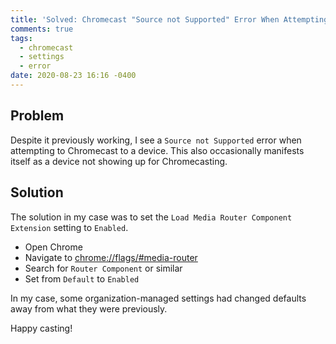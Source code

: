 ```yaml
---
title: 'Solved: Chromecast "Source not Supported" Error When Attempting to Cast'
comments: true
tags:
  - chromecast
  - settings
  - error
date: 2020-08-23 16:16 -0400
---
```

## Problem

Despite it previously working, I see a `Source not Supported` error when attempting to Chromecast to a device. This also occasionally manifests itself as a device not showing up for Chromecasting.

## Solution

The solution in my case was to set the `Load Media Router Component Extension` setting to `Enabled`. 

* Open Chrome
* Navigate to [chrome://flags/#media-router](chrome://flags/#media-router)
* Search for `Router Component` or similar
* Set from `Default` to `Enabled`

In my case, some organization-managed settings had changed defaults away from what they were previously.

Happy casting!

